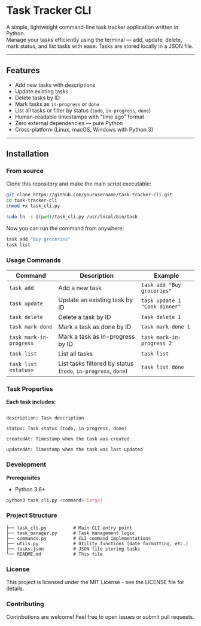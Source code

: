 # Task Tracker CLI

A simple, lightweight command-line task tracker application written in Python.  
Manage your tasks efficiently using the terminal — add, update, delete, mark status, and list tasks with ease. Tasks are stored locally in a JSON file.

---

## Features

- Add new tasks with descriptions  
- Update existing tasks  
- Delete tasks by ID  
- Mark tasks as `in-progress` or `done`  
- List all tasks or filter by status (`todo`, `in-progress`, `done`)  
- Human-readable timestamps with "time ago" format  
- Zero external dependencies — pure Python  
- Cross-platform (Linux, macOS, Windows with Python 3)

---

## Installation

### From source

Clone this repository and make the main script executable:

```bash
git clone https://github.com/yourusername/task-tracker-cli.git
cd task-tracker-cli
chmod +x task_cli.py

sudo ln -s $(pwd)/task_cli.py /usr/local/bin/task
```

Now you can run the command from anywhere:

```bash
task add "Buy groceries"
task list
```


### Usage Commands

| Command                 | Description                                                   | Example                       |
| ----------------------- | ------------------------------------------------------------- | ----------------------------- |
| `task add`              | Add a new task                                                | `task add "Buy groceries"`    |
| `task update`           | Update an existing task by ID                                 | `task update 1 "Cook dinner"` |
| `task delete`           | Delete a task by ID                                           | `task delete 1`               |
| `task mark-done`        | Mark a task as done by ID                                     | `task mark-done 1`            |
| `task mark-in-progress` | Mark a task as in-progress by ID                              | `task mark-in-progress 2`     |
| `task list`             | List all tasks                                                | `task list`                   |
| `task list <status>`    | List tasks filtered by status (`todo`, `in-progress`, `done`) | `task list done`              |


### Task Properties

 **Each task includes:**

```id: Unique task identifier

description: Task description

status: Task status (todo, in-progress, done)

createdAt: Timestamp when the task was created

updatedAt: Timestamp when the task was last updated
```

### Development

**Prerequisites**
* Python 3.6+

```bash
python3 task_cli.py <command> [args]
```


### Project Structure

```task-tracker-cli/
├── task_cli.py          # Main CLI entry point
├── task_manager.py      # Task management logic
├── commands.py          # CLI command implementations
├── utils.py             # Utility functions (date formatting, etc.)
├── tasks.json           # JSON file storing tasks
└── README.md            # This file
```

### License
This project is licensed under the MIT License - see the LICENSE file for details.

### Contributing
Contributions are welcome! Feel free to open issues or submit pull requests.

